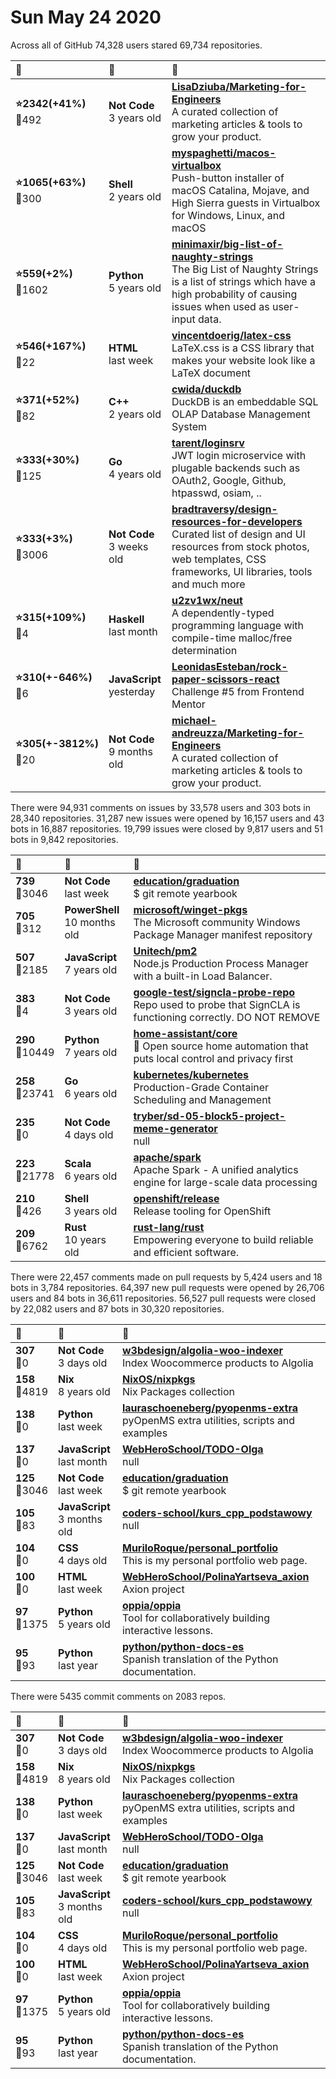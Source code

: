 # Sun May 24 2020

Across all of GitHub 74,328 users stared 
69,734 repositories. 

| :page_with_curl: | :calendar: | :page_with_curl: |
| :--- | :--- | :--- |
| **:star:2342(+41%)**<br>:twisted_rightwards_arrows:492 | **Not Code**<br>3 years old | **[LisaDziuba/Marketing-for-Engineers](https://github.com/LisaDziuba/Marketing-for-Engineers)**<br>A curated collection of marketing articles & tools to grow your product.  |
| **:star:1065(+63%)**<br>:twisted_rightwards_arrows:300 | **Shell**<br>2 years old | **[myspaghetti/macos-virtualbox](https://github.com/myspaghetti/macos-virtualbox)**<br>Push-button installer of macOS Catalina, Mojave, and High Sierra guests in Virtualbox for Windows, Linux, and macOS |
| **:star:559(+2%)**<br>:twisted_rightwards_arrows:1602 | **Python**<br>5 years old | **[minimaxir/big-list-of-naughty-strings](https://github.com/minimaxir/big-list-of-naughty-strings)**<br>The Big List of Naughty Strings is a list of strings which have a high probability of causing issues when used as user-input data. |
| **:star:546(+167%)**<br>:twisted_rightwards_arrows:22 | **HTML**<br>last week | **[vincentdoerig/latex-css](https://github.com/vincentdoerig/latex-css)**<br>LaTeX.css is a CSS library that makes your website look like a LaTeX document |
| **:star:371(+52%)**<br>:twisted_rightwards_arrows:82 | **C++**<br>2 years old | **[cwida/duckdb](https://github.com/cwida/duckdb)**<br>DuckDB is an embeddable SQL OLAP Database Management System |
| **:star:333(+30%)**<br>:twisted_rightwards_arrows:125 | **Go**<br>4 years old | **[tarent/loginsrv](https://github.com/tarent/loginsrv)**<br>JWT login microservice with plugable backends such as OAuth2, Google, Github, htpasswd, osiam, .. |
| **:star:333(+3%)**<br>:twisted_rightwards_arrows:3006 | **Not Code**<br>3 weeks old | **[bradtraversy/design-resources-for-developers](https://github.com/bradtraversy/design-resources-for-developers)**<br>Curated list of design and UI resources from stock photos, web templates, CSS frameworks, UI libraries, tools and much more |
| **:star:315(+109%)**<br>:twisted_rightwards_arrows:4 | **Haskell**<br>last month | **[u2zv1wx/neut](https://github.com/u2zv1wx/neut)**<br>A dependently-typed programming language with compile-time malloc/free determination |
| **:star:310(+-646%)**<br>:twisted_rightwards_arrows:6 | **JavaScript**<br>yesterday | **[LeonidasEsteban/rock-paper-scissors-react](https://github.com/LeonidasEsteban/rock-paper-scissors-react)**<br>Challenge #5 from Frontend Mentor |
| **:star:305(+-3812%)**<br>:twisted_rightwards_arrows:20 | **Not Code**<br>9 months old | **[michael-andreuzza/Marketing-for-Engineers](https://github.com/michael-andreuzza/Marketing-for-Engineers)**<br>A curated collection of marketing articles & tools to grow your product.  |

There were 94,931 comments on issues by 33,578 users and 303 bots in 28,340 repositories.
31,287 new issues were opened by 16,157 users and 43 bots in 16,887 repositories.
19,799 issues were closed by 9,817 users and 51 bots in 9,842 repositories.

| :speech_balloon: | :calendar: | :page_with_curl: |
| :--- | :--- | :--- |
| **739**<br>:twisted_rightwards_arrows:3046 | **Not Code**<br>last week | **[education/graduation](https://github.com/education/graduation)**<br>$ git remote <graduation> yearbook  |
| **705**<br>:twisted_rightwards_arrows:312 | **PowerShell**<br>10 months old | **[microsoft/winget-pkgs](https://github.com/microsoft/winget-pkgs)**<br>The Microsoft community Windows Package Manager manifest repository |
| **507**<br>:twisted_rightwards_arrows:2185 | **JavaScript**<br>7 years old | **[Unitech/pm2](https://github.com/Unitech/pm2)**<br>Node.js Production Process Manager with a built-in Load Balancer. |
| **383**<br>:twisted_rightwards_arrows:4 | **Not Code**<br>3 years old | **[google-test/signcla-probe-repo](https://github.com/google-test/signcla-probe-repo)**<br>Repo used to probe that SignCLA is functioning correctly.  DO NOT REMOVE |
| **290**<br>:twisted_rightwards_arrows:10449 | **Python**<br>7 years old | **[home-assistant/core](https://github.com/home-assistant/core)**<br>:house_with_garden: Open source home automation that puts local control and privacy first |
| **258**<br>:twisted_rightwards_arrows:23741 | **Go**<br>6 years old | **[kubernetes/kubernetes](https://github.com/kubernetes/kubernetes)**<br>Production-Grade Container Scheduling and Management |
| **235**<br>:twisted_rightwards_arrows:0 | **Not Code**<br>4 days old | **[tryber/sd-05-block5-project-meme-generator](https://github.com/tryber/sd-05-block5-project-meme-generator)**<br>null |
| **223**<br>:twisted_rightwards_arrows:21778 | **Scala**<br>6 years old | **[apache/spark](https://github.com/apache/spark)**<br>Apache Spark - A unified analytics engine for large-scale data processing |
| **210**<br>:twisted_rightwards_arrows:426 | **Shell**<br>3 years old | **[openshift/release](https://github.com/openshift/release)**<br>Release tooling for OpenShift |
| **209**<br>:twisted_rightwards_arrows:6762 | **Rust**<br>10 years old | **[rust-lang/rust](https://github.com/rust-lang/rust)**<br>Empowering everyone to build reliable and efficient software. |

There were 22,457 comments made on pull requests by 5,424 users and 18 bots in 3,784 repositories.
64,397 new pull requests were opened by 26,706 users and 84 bots in 36,611 repositories.
56,527 pull requests were closed by 22,082 users and 87 bots in 30,320 repositories.

| :speech_balloon: | :calendar: | :page_with_curl: |
| :--- | :--- | :--- |
| **307**<br>:twisted_rightwards_arrows:0 | **Not Code**<br>3 days old | **[w3bdesign/algolia-woo-indexer](https://github.com/w3bdesign/algolia-woo-indexer)**<br>Index Woocommerce products to Algolia |
| **158**<br>:twisted_rightwards_arrows:4819 | **Nix**<br>8 years old | **[NixOS/nixpkgs](https://github.com/NixOS/nixpkgs)**<br>Nix Packages collection |
| **138**<br>:twisted_rightwards_arrows:0 | **Python**<br>last week | **[lauraschoeneberg/pyopenms-extra](https://github.com/lauraschoeneberg/pyopenms-extra)**<br>pyOpenMS extra utilities, scripts and examples |
| **137**<br>:twisted_rightwards_arrows:0 | **JavaScript**<br>last month | **[WebHeroSchool/TODO-Olga](https://github.com/WebHeroSchool/TODO-Olga)**<br>null |
| **125**<br>:twisted_rightwards_arrows:3046 | **Not Code**<br>last week | **[education/graduation](https://github.com/education/graduation)**<br>$ git remote <graduation> yearbook  |
| **105**<br>:twisted_rightwards_arrows:83 | **JavaScript**<br>3 months old | **[coders-school/kurs_cpp_podstawowy](https://github.com/coders-school/kurs_cpp_podstawowy)**<br>null |
| **104**<br>:twisted_rightwards_arrows:0 | **CSS**<br>4 days old | **[MuriloRoque/personal_portfolio](https://github.com/MuriloRoque/personal_portfolio)**<br>This is my personal portfolio web page. |
| **100**<br>:twisted_rightwards_arrows:0 | **HTML**<br>last week | **[WebHeroSchool/PolinaYartseva_axion](https://github.com/WebHeroSchool/PolinaYartseva_axion)**<br>Axion project |
| **97**<br>:twisted_rightwards_arrows:1375 | **Python**<br>5 years old | **[oppia/oppia](https://github.com/oppia/oppia)**<br>Tool for collaboratively building interactive lessons. |
| **95**<br>:twisted_rightwards_arrows:93 | **Python**<br>last year | **[python/python-docs-es](https://github.com/python/python-docs-es)**<br>Spanish translation of the Python documentation. |

There were 5435 commit comments on 2083 repos.

| :speech_balloon: | :calendar: | :page_with_curl: |
| :--- | :--- | :--- |
| **307**<br>:twisted_rightwards_arrows:0 | **Not Code**<br>3 days old | **[w3bdesign/algolia-woo-indexer](https://github.com/w3bdesign/algolia-woo-indexer)**<br>Index Woocommerce products to Algolia |
| **158**<br>:twisted_rightwards_arrows:4819 | **Nix**<br>8 years old | **[NixOS/nixpkgs](https://github.com/NixOS/nixpkgs)**<br>Nix Packages collection |
| **138**<br>:twisted_rightwards_arrows:0 | **Python**<br>last week | **[lauraschoeneberg/pyopenms-extra](https://github.com/lauraschoeneberg/pyopenms-extra)**<br>pyOpenMS extra utilities, scripts and examples |
| **137**<br>:twisted_rightwards_arrows:0 | **JavaScript**<br>last month | **[WebHeroSchool/TODO-Olga](https://github.com/WebHeroSchool/TODO-Olga)**<br>null |
| **125**<br>:twisted_rightwards_arrows:3046 | **Not Code**<br>last week | **[education/graduation](https://github.com/education/graduation)**<br>$ git remote <graduation> yearbook  |
| **105**<br>:twisted_rightwards_arrows:83 | **JavaScript**<br>3 months old | **[coders-school/kurs_cpp_podstawowy](https://github.com/coders-school/kurs_cpp_podstawowy)**<br>null |
| **104**<br>:twisted_rightwards_arrows:0 | **CSS**<br>4 days old | **[MuriloRoque/personal_portfolio](https://github.com/MuriloRoque/personal_portfolio)**<br>This is my personal portfolio web page. |
| **100**<br>:twisted_rightwards_arrows:0 | **HTML**<br>last week | **[WebHeroSchool/PolinaYartseva_axion](https://github.com/WebHeroSchool/PolinaYartseva_axion)**<br>Axion project |
| **97**<br>:twisted_rightwards_arrows:1375 | **Python**<br>5 years old | **[oppia/oppia](https://github.com/oppia/oppia)**<br>Tool for collaboratively building interactive lessons. |
| **95**<br>:twisted_rightwards_arrows:93 | **Python**<br>last year | **[python/python-docs-es](https://github.com/python/python-docs-es)**<br>Spanish translation of the Python documentation. |

